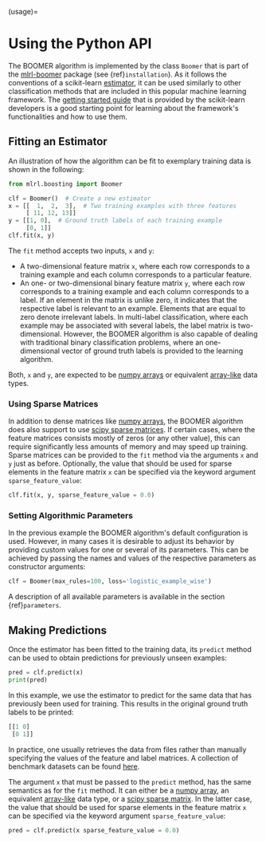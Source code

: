 (usage)=

# Using the Python API

The BOOMER algorithm is implemented by the class `Boomer` that is part of the [mlrl-boomer](https://pypi.org/project/mlrl-boomer/) package (see {ref}`installation`). As it follows the conventions of a scikit-learn [estimator](https://scikit-learn.org/stable/glossary.html#term-estimators), it can be used similarly to other classification methods that are included in this popular machine learning framework. The [getting started guide](https://scikit-learn.org/stable/getting_started.html) that is provided by the scikit-learn developers is a good starting point for learning about the framework's functionalities and how to use them.

## Fitting an Estimator

An illustration of how the algorithm can be fit to exemplary training data is shown in the following:

```python
from mlrl.boosting import Boomer

clf = Boomer()  # Create a new estimator
x = [[  1,  2,  3],  # Two training examples with three features
     [ 11, 12, 13]]
y = [[1, 0],  # Ground truth labels of each training example
     [0, 1]]
clf.fit(x, y)
```

The `fit` method accepts two inputs, `x` and `y`:

- A two-dimensional feature matrix `x`, where each row corresponds to a training example and each column corresponds to a particular feature.
- An one- or two-dimensional binary feature matrix `y`, where each row corresponds to a training example and each column corresponds to a label. If an element in the matrix is unlike zero, it indicates that the respective label is relevant to an example. Elements that are equal to zero denote irrelevant labels. In multi-label classification, where each example may be associated with several labels, the label matrix is two-dimensional. However, the BOOMER algorithm is also capable of dealing with traditional binary classification problems, where an one-dimensional vector of ground truth labels is provided to the learning algorithm.

Both, `x` and `y`, are expected to be [numpy arrays](https://numpy.org/doc/stable/reference/generated/numpy.array.html) or equivalent [array-like](https://scikit-learn.org/stable/glossary.html#term-array-like) data types.

### Using Sparse Matrices

In addition to dense matrices like [numpy arrays](https://numpy.org/doc/stable/reference/generated/numpy.array.html), the BOOMER algorithm does also support to use [scipy sparse matrices](https://docs.scipy.org/doc/scipy/reference/sparse.html). If certain cases, where the feature matrices consists mostly of zeros (or any other value), this can require significantly less amounts of memory and may speed up training. Sparse matrices can be provided to the `fit` method via the arguments `x` and `y` just as before. Optionally, the value that should be used for sparse elements in the feature matrix `x` can be specified via the keyword argument `sparse_feature_value`:

```python
clf.fit(x, y, sparse_feature_value = 0.0)
```

### Setting Algorithmic Parameters

In the previous example the BOOMER algorithm's default configuration is used. However, in many cases it is desirable to adjust its behavior by providing custom values for one or several of its parameters. This can be achieved by passing the names and values of the respective parameters as constructor arguments:

```python
clf = Boomer(max_rules=100, loss='logistic_example_wise')
```

A description of all available parameters is available in the section {ref}`parameters`.

## Making Predictions

Once the estimator has been fitted to the training data, its `predict` method can be used to obtain predictions for previously unseen examples:

```python
pred = clf.predict(x)
print(pred)
```

In this example, we use the estimator to predict for the same data that has previously been used for training. This results in the original ground truth labels to be printed:

```python
[[1 0]
 [0 1]]
```

In practice, one usually retrieves the data from files rather than manually specifying the values of the feature and label matrices. A collection of benchmark datasets can be found [here](https://github.com/mrapp-ke/Boomer-Datasets).

The argument `x` that must be passed to the `predict` method, has the same semantics as for the `fit` method. It can either be a [numpy array](https://numpy.org/doc/stable/reference/generated/numpy.array.html), an equivalent [array-like](https://scikit-learn.org/stable/glossary.html#term-array-like) data type, or a [scipy sparse matrix](https://docs.scipy.org/doc/scipy/reference/sparse.html). In the latter case, the value that should be used for sparse elements in the feature matrix `x` can be specified via the keyword argument `sparse_feature_value`:

```python
pred = clf.predict(x sparse_feature_value = 0.0)
```

